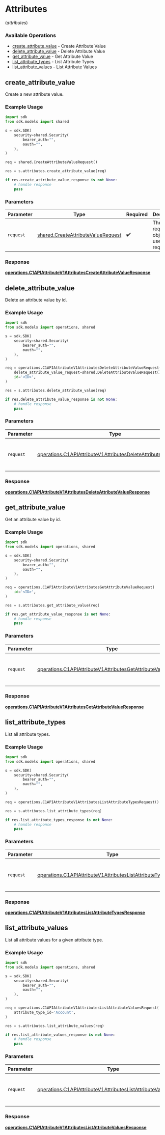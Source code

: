 # Attributes
(*attributes*)

### Available Operations

* [create_attribute_value](#create_attribute_value) - Create Attribute Value
* [delete_attribute_value](#delete_attribute_value) - Delete Attribute Value
* [get_attribute_value](#get_attribute_value) - Get Attribute Value
* [list_attribute_types](#list_attribute_types) - List Attribute Types
* [list_attribute_values](#list_attribute_values) - List Attribute Values

## create_attribute_value

Create a new attribute value.

### Example Usage

```python
import sdk
from sdk.models import shared

s = sdk.SDK(
    security=shared.Security(
        bearer_auth="",
        oauth="",
    ),
)

req = shared.CreateAttributeValueRequest()

res = s.attributes.create_attribute_value(req)

if res.create_attribute_value_response is not None:
    # handle response
    pass
```

### Parameters

| Parameter                                                                                | Type                                                                                     | Required                                                                                 | Description                                                                              |
| ---------------------------------------------------------------------------------------- | ---------------------------------------------------------------------------------------- | ---------------------------------------------------------------------------------------- | ---------------------------------------------------------------------------------------- |
| `request`                                                                                | [shared.CreateAttributeValueRequest](../../models/shared/createattributevaluerequest.md) | :heavy_check_mark:                                                                       | The request object to use for the request.                                               |


### Response

**[operations.C1APIAttributeV1AttributesCreateAttributeValueResponse](../../models/operations/c1apiattributev1attributescreateattributevalueresponse.md)**


## delete_attribute_value

Delete an attribute value by id.

### Example Usage

```python
import sdk
from sdk.models import operations, shared

s = sdk.SDK(
    security=shared.Security(
        bearer_auth="",
        oauth="",
    ),
)

req = operations.C1APIAttributeV1AttributesDeleteAttributeValueRequest(
    delete_attribute_value_request=shared.DeleteAttributeValueRequest(),
    id='<ID>',
)

res = s.attributes.delete_attribute_value(req)

if res.delete_attribute_value_response is not None:
    # handle response
    pass
```

### Parameters

| Parameter                                                                                                                                            | Type                                                                                                                                                 | Required                                                                                                                                             | Description                                                                                                                                          |
| ---------------------------------------------------------------------------------------------------------------------------------------------------- | ---------------------------------------------------------------------------------------------------------------------------------------------------- | ---------------------------------------------------------------------------------------------------------------------------------------------------- | ---------------------------------------------------------------------------------------------------------------------------------------------------- |
| `request`                                                                                                                                            | [operations.C1APIAttributeV1AttributesDeleteAttributeValueRequest](../../models/operations/c1apiattributev1attributesdeleteattributevaluerequest.md) | :heavy_check_mark:                                                                                                                                   | The request object to use for the request.                                                                                                           |


### Response

**[operations.C1APIAttributeV1AttributesDeleteAttributeValueResponse](../../models/operations/c1apiattributev1attributesdeleteattributevalueresponse.md)**


## get_attribute_value

Get an attribute value by id.

### Example Usage

```python
import sdk
from sdk.models import operations, shared

s = sdk.SDK(
    security=shared.Security(
        bearer_auth="",
        oauth="",
    ),
)

req = operations.C1APIAttributeV1AttributesGetAttributeValueRequest(
    id='<ID>',
)

res = s.attributes.get_attribute_value(req)

if res.get_attribute_value_response is not None:
    # handle response
    pass
```

### Parameters

| Parameter                                                                                                                                      | Type                                                                                                                                           | Required                                                                                                                                       | Description                                                                                                                                    |
| ---------------------------------------------------------------------------------------------------------------------------------------------- | ---------------------------------------------------------------------------------------------------------------------------------------------- | ---------------------------------------------------------------------------------------------------------------------------------------------- | ---------------------------------------------------------------------------------------------------------------------------------------------- |
| `request`                                                                                                                                      | [operations.C1APIAttributeV1AttributesGetAttributeValueRequest](../../models/operations/c1apiattributev1attributesgetattributevaluerequest.md) | :heavy_check_mark:                                                                                                                             | The request object to use for the request.                                                                                                     |


### Response

**[operations.C1APIAttributeV1AttributesGetAttributeValueResponse](../../models/operations/c1apiattributev1attributesgetattributevalueresponse.md)**


## list_attribute_types

List all attribute types.

### Example Usage

```python
import sdk
from sdk.models import operations, shared

s = sdk.SDK(
    security=shared.Security(
        bearer_auth="",
        oauth="",
    ),
)

req = operations.C1APIAttributeV1AttributesListAttributeTypesRequest()

res = s.attributes.list_attribute_types(req)

if res.list_attribute_types_response is not None:
    # handle response
    pass
```

### Parameters

| Parameter                                                                                                                                        | Type                                                                                                                                             | Required                                                                                                                                         | Description                                                                                                                                      |
| ------------------------------------------------------------------------------------------------------------------------------------------------ | ------------------------------------------------------------------------------------------------------------------------------------------------ | ------------------------------------------------------------------------------------------------------------------------------------------------ | ------------------------------------------------------------------------------------------------------------------------------------------------ |
| `request`                                                                                                                                        | [operations.C1APIAttributeV1AttributesListAttributeTypesRequest](../../models/operations/c1apiattributev1attributeslistattributetypesrequest.md) | :heavy_check_mark:                                                                                                                               | The request object to use for the request.                                                                                                       |


### Response

**[operations.C1APIAttributeV1AttributesListAttributeTypesResponse](../../models/operations/c1apiattributev1attributeslistattributetypesresponse.md)**


## list_attribute_values

List all attribute values for a given attribute type.

### Example Usage

```python
import sdk
from sdk.models import operations, shared

s = sdk.SDK(
    security=shared.Security(
        bearer_auth="",
        oauth="",
    ),
)

req = operations.C1APIAttributeV1AttributesListAttributeValuesRequest(
    attribute_type_id='Account',
)

res = s.attributes.list_attribute_values(req)

if res.list_attribute_values_response is not None:
    # handle response
    pass
```

### Parameters

| Parameter                                                                                                                                          | Type                                                                                                                                               | Required                                                                                                                                           | Description                                                                                                                                        |
| -------------------------------------------------------------------------------------------------------------------------------------------------- | -------------------------------------------------------------------------------------------------------------------------------------------------- | -------------------------------------------------------------------------------------------------------------------------------------------------- | -------------------------------------------------------------------------------------------------------------------------------------------------- |
| `request`                                                                                                                                          | [operations.C1APIAttributeV1AttributesListAttributeValuesRequest](../../models/operations/c1apiattributev1attributeslistattributevaluesrequest.md) | :heavy_check_mark:                                                                                                                                 | The request object to use for the request.                                                                                                         |


### Response

**[operations.C1APIAttributeV1AttributesListAttributeValuesResponse](../../models/operations/c1apiattributev1attributeslistattributevaluesresponse.md)**


